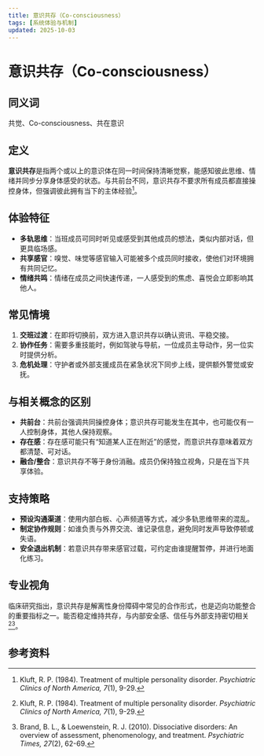 ```yaml
---
title: 意识共存（Co-consciousness）
tags: [系统体验与机制]
updated: 2025-10-03
---
```

# 意识共存（Co-consciousness）

## 同义词

共觉、Co-consciousness、共在意识

## 定义

**意识共存**是指两个或以上的意识体在同一时间保持清晰觉察，能感知彼此思维、情绪并同步分享身体感受的状态。与共前台不同，意识共存不要求所有成员都直接操控身体，但强调彼此拥有当下的主体经验[^意识共存-1]。

## 体验特征

- **多轨思维**：当班成员可同时听见或感受到其他成员的想法，类似内部对话，但更具临场感。
- **共享感官**：嗅觉、味觉等感官输入可能被多个成员同时接收，使他们对环境拥有共同记忆。
- **情绪共鸣**：情绪在成员之间快速传递，一人感受到的焦虑、喜悦会立即影响其他人。

## 常见情境

1. **交班过渡**：在即将切换前，双方进入意识共存以确认资讯、平稳交接。
2. **协作任务**：需要多重技能时，例如驾驶与导航，一位成员主导动作，另一位实时提供分析。
3. **危机处理**：守护者或外部支援成员在紧急状况下同步上线，提供额外警觉或安抚。

## 与相关概念的区别

- **共前台**：共前台强调共同操控身体；意识共存可能发生在其中，也可能仅有一人控制身体，其他人保持观察。
- **存在感**：存在感可能只有“知道某人正在附近”的感觉，而意识共存意味着双方都清楚、可对话。
- **融合/整合**：意识共存不等于身份消融。成员仍保持独立视角，只是在当下共享体验。

## 支持策略

- **预设沟通渠道**：使用内部白板、心声频道等方式，减少多轨思维带来的混乱。
- **制定协作规则**：如谁负责与外界交流、谁记录信息，避免同时发声导致停顿或失语。
- **安全退出机制**：若意识共存带来感官过载，可约定由谁提醒暂停，并进行地面化练习。

## 专业视角

临床研究指出，意识共存是解离性身份障碍中常见的合作形式，也是迈向功能整合的重要指标之一。能否稳定维持共存，与内部安全感、信任与外部支持密切相关[^意识共存-1][^意识共存-2]。

## 参考资料

[^意识共存-1]: Kluft, R. P. (1984). Treatment of multiple personality disorder. *Psychiatric Clinics of North America, 7*(1), 9-29.
[^意识共存-2]: Brand, B. L., & Loewenstein, R. J. (2010). Dissociative disorders: An overview of assessment, phenomenology, and treatment. *Psychiatric Times, 27*(2), 62-69.
